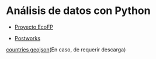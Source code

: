 # Análisis de datos con Python


- [Proyecto EcoFP](https://github.com/Flor37/Analisis-de-datos-con-Python/blob/main/EcoFP.ipynb) 

- [Postworks](https://github.com/Flor37/Analisis-de-datos-con-Python/blob/main/Postw.ipynb)


[countries geojson](https://drive.google.com/file/d/11MJJhH3v8vYrxsz1nn1t6_toCMjabyXS/view?usp=sharing)(En caso, de requerir descarga)
